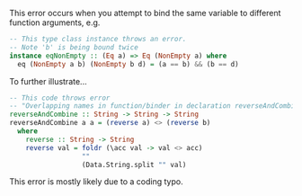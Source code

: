 This error occurs when you attempt to bind the same variable to different function arguments, e.g.

```purs
-- This type class instance throws an error.
-- Note 'b' is being bound twice
instance eqNonEmpty :: (Eq a) => Eq (NonEmpty a) where
  eq (NonEmpty a b) (NonEmpty b d) = (a == b) && (b == d)
```

To further illustrate...
```purs
-- This code throws error
-- "Overlapping names in function/binder in declaration reverseAndCombine"
reverseAndCombine :: String -> String -> String
reverseAndCombine a a = (reverse a) <> (reverse b)
  where
    reverse :: String -> String
    reverse val = foldr (\acc val -> val <> acc)
                  ""
                  (Data.String.split "" val)
```

This error is mostly likely due to a coding typo.